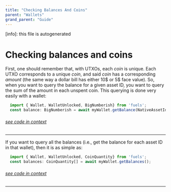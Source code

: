 ```yaml
---
title: "Checking Balances And Coins"
parent: "Wallets"
grand_parent: "Guide"
---
```


[info]: this file is autogenerated
# Checking balances and coins

First, one should remember that, with UTXOs, each _coin_ is unique. Each UTXO corresponds to a unique _coin_, and said _coin_ has a corresponding _amount_ (the same way a dollar bill has either 10$ or 5$ face value). So, when you want to query the balance for a given asset ID, you want to query the sum of the amount in each unspent coin. This querying is done very easily with a wallet:


```typescript
  import { Wallet, WalletUnlocked, BigNumberish} from 'fuels';
  const balance: BigNumberish = await myWallet.getBalance(NativeAssetId);
```
###### [see code in context](https://github.com/FuelLabs/fuels-ts/blob/master/packages/fuel-gauge/src/doc-examples.test.ts#L180-L183)

---


If you want to query all the balances (i.e., get the balance for each asset ID in that wallet), then it is as simple as:


```typescript
  import { Wallet, WalletUnlocked, CoinQuantity} from 'fuels';
  const balances: CoinQuantity[] = await myWallet.getBalances();
```
###### [see code in context](https://github.com/FuelLabs/fuels-ts/blob/master/packages/fuel-gauge/src/doc-examples.test.ts#L185-L188)

---

